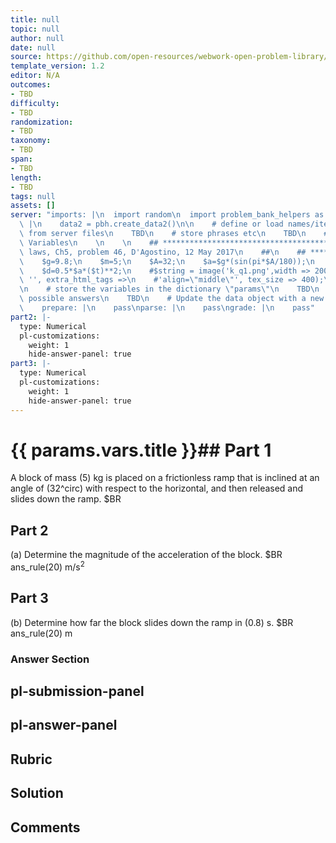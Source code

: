 ```yaml
---
title: null
topic: null
author: null
date: null
source: https://github.com/open-resources/webwork-open-problem-library/tree/master/Contrib/BrockPhysics/College_Physics_Urone/5.Friction_Drag_and_Elasticity/ch5-46.pg
template_version: 1.2
editor: N/A
outcomes:
- TBD
difficulty:
- TBD
randomization:
- TBD
taxonomy:
- TBD
span:
- TBD
length:
- TBD
tags: null
assets: []
server: "imports: |\n  import random\n  import problem_bank_helpers as pbh\ngenerate:\
  \ |\n    data2 = pbh.create_data2()\n\n    # define or load names/items/objects\
  \ from server files\n    TBD\n    # store phrases etc\n    TBD\n    # Randomize\
  \ Variables\n    \n    \n    ## **************************************\n    ## Newton's\
  \ laws, Ch5, problem 46, D'Agostino, 12 May 2017\n    ##\n    ## **************************************\n\
  \    $g=9.8;\n    $m=5;\n    $A=32;\n    $a=$g*(sin(pi*$A/180));\n    $t=0.8;\n\
  \    $d=0.5*$a*($t)**2;\n    #$string = image('k_q1.png',width => 200, height =>\
  \ '', extra_html_tags =>\n    #'align=\"middle\"', tex_size => 400);\n    #TEXT($string.$PAR);\n\
  \n    # store the variables in the dictionary \"params\"\n    TBD\n    # define\
  \ possible answers\n    TBD\n    # Update the data object with a new dict\n    data.update(data2)\n\
  \    prepare: |\n    pass\nparse: |\n    pass\ngrade: |\n    pass"
part2: |-
  type: Numerical
  pl-customizations:
    weight: 1
    hide-answer-panel: true
part3: |-
  type: Numerical
  pl-customizations:
    weight: 1
    hide-answer-panel: true
---
```


# {{ params.vars.title }}## Part 1 
A block of mass (5) kg is placed on a frictionless ramp that is inclined at an angle of (32^circ) with respect to the horizontal, and then released and slides down the ramp.   $BR 
## Part 2 
(a) Determine the magnitude of the acceleration of the block. $BR ans_rule(20)  m/s<sup>2</sup> 
## Part 3 
(b) Determine how far the block slides down the ramp in (0.8) s. $BR ans_rule(20)  m 


### Answer Section 


## pl-submission-panel 


## pl-answer-panel 


## Rubric 


## Solution 


## Comments 


